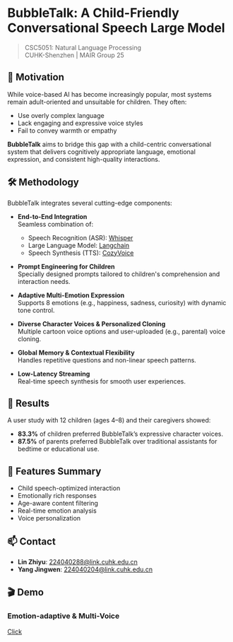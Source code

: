 # BubbleTalk: A Child-Friendly Conversational Speech Large Model

> CSC5051: Natural Language Processing  
> CUHK-Shenzhen | MAIR Group 25

## 🧒 Motivation

While voice-based AI has become increasingly popular, most systems remain adult-oriented and unsuitable for children. They often:

- Use overly complex language
- Lack engaging and expressive voice styles
- Fail to convey warmth or empathy

**BubbleTalk** aims to bridge this gap with a child-centric conversational system that delivers cognitively appropriate language, emotional expression, and consistent high-quality interactions.

## 🛠️ Methodology

BubbleTalk integrates several cutting-edge components:

- **End-to-End Integration**  
  Seamless combination of:
  - Speech Recognition (ASR): [Whisper](https://github.com/openai/whisper)
  - Large Language Model: [Langchain](https://github.com/hwchase17/langchain)
  - Speech Synthesis (TTS): [CozyVoice](#)

- **Prompt Engineering for Children**  
  Specially designed prompts tailored to children's comprehension and interaction needs.

- **Adaptive Multi-Emotion Expression**  
  Supports 8 emotions (e.g., happiness, sadness, curiosity) with dynamic tone control.

- **Diverse Character Voices & Personalized Cloning**  
  Multiple cartoon voice options and user-uploaded (e.g., parental) voice cloning.

- **Global Memory & Contextual Flexibility**  
  Handles repetitive questions and non-linear speech patterns.

- **Low-Latency Streaming**  
  Real-time speech synthesis for smooth user experiences.

## 🧪 Results

A user study with 12 children (ages 4–8) and their caregivers showed:

- **83.3%** of children preferred BubbleTalk’s expressive character voices.
- **87.5%** of parents preferred BubbleTalk over traditional assistants for bedtime or educational use.

## 🎯 Features Summary

- Child speech-optimized interaction
- Emotionally rich responses
- Age-aware content filtering
- Real-time emotion analysis
- Voice personalization

## 📫 Contact

- **Lin Zhiyu**: 224040288@link.cuhk.edu.cn  
- **Yang Jingwen**: 224040204@link.cuhk.edu.cn


## 🎬 Demo

### Emotion-adaptive & Multi-Voice
[Click](https://linz13.github.io/BubbleTalk/demo.html)
